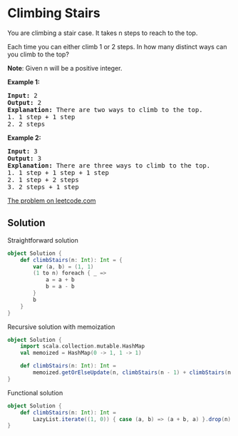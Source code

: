 # Climbing Stairs

You are climbing a stair case. It takes n steps to reach to the top.

Each time you can either climb 1 or 2 steps. In how many distinct ways can you
climb to the top?

**Note**: Given n will be a positive integer.

**Example 1:**
<pre>
<strong>Input:</strong> 2
<strong>Output:</strong> 2
<strong>Explanation:</strong> There are two ways to climb to the top.
1. 1 step + 1 step
2. 2 steps
</pre>

**Example 2:**
<pre>
<strong>Input:</strong> 3
<strong>Output:</strong> 3
<strong>Explanation:</strong> There are three ways to climb to the top.
1. 1 step + 1 step + 1 step
2. 1 step + 2 steps
3. 2 steps + 1 step
</pre>

[The problem on leetcode.com](https://leetcode.com/problems/climbing-stairs)

## Solution

Straightforward solution

```scala
object Solution {
    def climbStairs(n: Int): Int = {
        var (a, b) = (1, 1)
        (1 to n) foreach { _ =>
            a = a + b
            b = a - b
        }
        b
    }
}
```

Recursive solution with memoization

```scala
object Solution {
    import scala.collection.mutable.HashMap
    val memoized = HashMap(0 -> 1, 1 -> 1)

    def climbStairs(n: Int): Int =
        memoized.getOrElseUpdate(n, climbStairs(n - 1) + climbStairs(n - 2))
}
```

Functional solution

```scala
object Solution {
    def climbStairs(n: Int): Int =
        LazyList.iterate((1, 0)) { case (a, b) => (a + b, a) }.drop(n).head._1
}
```

